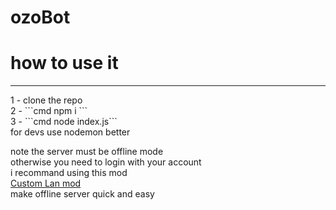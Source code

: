 # ozoBot

# how to use it
<hr>
1 - clone the repo<br>
2 - ```cmd
npm i ``` <br>
3 - ```cmd
node index.js``` <br>
for devs use nodemon better

note the server must be offline mode<br>
otherwise you need to login with your account<br>
i recommand using this mod <br>
<a href="https://modrinth.com/mod/custom-lan">Custom Lan mod</a><br>
make offline server quick and easy<br>

